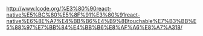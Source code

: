 http://www.lcode.org/%E3%80%90react-native%E5%BC%80%E5%8F%91%E3%80%91react-native%E6%8E%A7%E4%BB%B6%E4%B9%8Btouchable%E7%B3%BB%E5%88%97%E7%BB%84%E4%BB%B6%E8%AF%A6%E8%A7%A318/